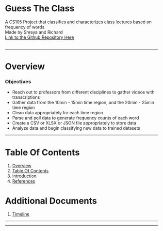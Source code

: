 # Guess The Class
A CS105 Project that classifies and characterizes class lectures based on frequency of words.<br>
Made by Shreya and Richard<br>
[Link to the Github Repository Here](https://github.com/richard-duong/ClassIdentifier)<br><br>

----------------------
<a name="overview"/>

Overview
========

<h3>Objectives</h3>

* Reach out to professors from different disciplines to gather videos with transcriptions
* Gather data from the 10min - 15min time region, and the 20min - 25min time region
* Clean data appropriately for each time region
* Parse and poll data to generate frequency counts of each word
* Create a CSV or XLSX or JSON file appropriately to store data
* Analyze data and begin classifying new data to trained datasets

------------------------------
<a name="table-of-contents"/>



Table Of Contents
=================
1. [Overview](#overview)<br>
2. [Table Of Contents](#table-of-contents)<br>
3. [Introduction](#introduction)<br>
4. [References](#references)<br>

Additional Documents
====================
1. [Timeline](docs/timeline.md)

-------------------
<a name="preface"/>

-----------------------
<a name="references"/>

